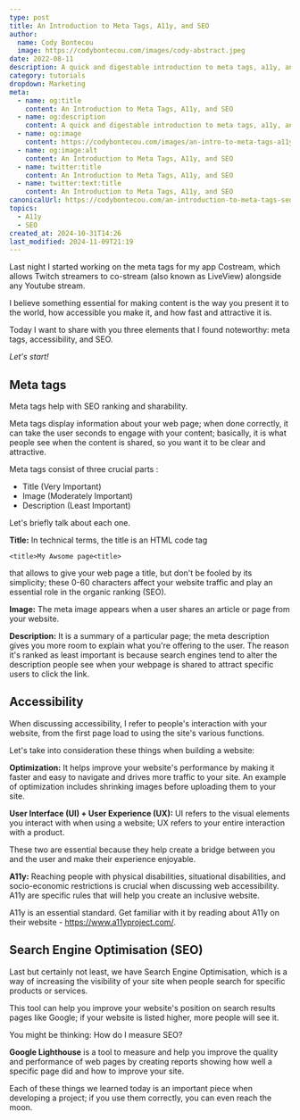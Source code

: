 ```yaml
---
type: post
title: An Introduction to Meta Tags, A11y, and SEO
author:
  name: Cody Bontecou
  image: https://codybontecou.com/images/cody-abstract.jpeg
date: 2022-08-11
description: A quick and digestable introduction to meta tags, a11y, and SEO for a better, quick, and accesible web.
category: tutorials
dropdown: Marketing
meta:
  - name: og:title
    content: An Introduction to Meta Tags, A11y, and SEO
  - name: og:description
    content: A quick and digestable introduction to meta tags, a11y, and SEO for a better, quick, and accesible web.
  - name: og:image
    content: https://codybontecou.com/images/an-intro-to-meta-tags-a11y-seo-meta.png
  - name: og:image:alt
    content: An Introduction to Meta Tags, A11y, and SEO
  - name: twitter:title
    content: An Introduction to Meta Tags, A11y, and SEO
  - name: twitter:text:title
    content: An Introduction to Meta Tags, A11y, and SEO
canonicalUrl: https://codybontecou.com/an-introduction-to-meta-tags-seo-and-a11y.html
topics:
  - A11y
  - SEO
created_at: 2024-10-31T14:26
last_modified: 2024-11-09T21:19
---
```


Last night I started working on the meta tags for my app Costream, which allows Twitch streamers to co-stream (also known as LiveView) alongside any Youtube stream.

I believe something essential for making content is the way you present it to the world, how accessible you make it, and how fast and attractive it is.

Today I want to share with you three elements that I found noteworthy: meta tags, accessibility, and SEO.

_Let's start!_

## Meta tags

Meta tags help with SEO ranking and sharability.

Meta tags display information about your web page; when done correctly, it can take the user seconds to engage with your content; basically, it is what people see when the content is shared, so you want it to be clear and attractive.

Meta tags consist of three crucial parts :

- Title (Very Important)
- Image (Moderately Important)
- Description (Least Important)

Let's briefly talk about each one.

**Title:** In technical terms, the title is an HTML code tag

`<title>My Awsome page<title>`

that allows to give your web page a title, but don't be fooled by its simplicity; these 0-60 characters affect your website traffic and play an essential role in the organic ranking (SEO).

**Image:** The meta image appears when a user shares an article or page from your website.

**Description:** It is a summary of a particular page; the meta description gives you more room to explain what you're offering to the user. The reason it's ranked as least important is because search engines tend to alter the description people see when your webpage is shared to attract specific users to click the link.

## Accessibility

When discussing accessibility, I refer to people's interaction with your website, from the first page load to using the site's various functions.

Let's take into consideration these things when building a website:

**Optimization:** It helps improve your website's performance by making it faster and easy to navigate and drives more traffic to your site. An example of optimization includes shrinking images before uploading them to your site.

**User Interface (UI) + User Experience (UX):** UI refers to the visual elements you interact with when using a website; UX refers to your entire interaction with a product.

These two are essential because they help create a bridge between you and the user and make their experience enjoyable.

**A11y:** Reaching people with physical disabilities, situational disabilities, and socio-economic restrictions is crucial when discussing web accessibility. A11y are specific rules that will help you create an inclusive website.

A11y is an essential standard. Get familiar with it by reading about A11y on their website - https://www.a11yproject.com/.

## Search Engine Optimisation (SEO)

Last but certainly not least, we have Search Engine Optimisation, which is a way of increasing the visibility of your site when people search for specific products or services.

This tool can help you improve your website's position on search results pages like Google; if your website is listed higher, more people will see it.

You might be thinking: How do I measure SEO?

**Google Lighthouse** is a tool to measure and help you improve the quality and performance of web pages by creating reports showing how well a specific page did and how to improve your site.

Each of these things we learned today is an important piece when developing a project; if you use them correctly, you can even reach the moon.

